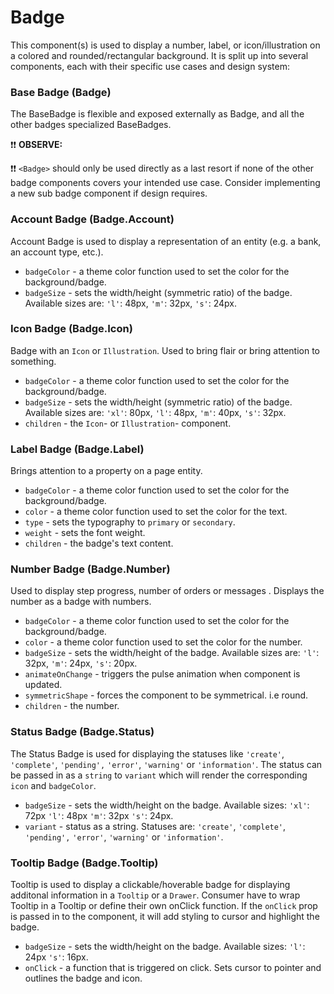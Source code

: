 # Badge

This component(s) is used to display a number, label, or icon/illustration on a colored and rounded/rectangular background. It is split up into several components, each with their specific use cases and design system:

### Base Badge (Badge)

The BaseBadge is flexible and exposed externally as Badge, and all the other badges specialized BaseBadges.

❗❗ **OBSERVE:**

❗❗ `<Badge>` should only be used directly as a last resort if none of the other badge components covers your intended use case. Consider implementing a new sub badge component if design requires.

### Account Badge (Badge.Account)

Account Badge is used to display a representation of an entity (e.g. a bank, an account type, etc.).

- `badgeColor` - a theme color function used to set the color for the background/badge.
- `badgeSize` - sets the width/height (symmetric ratio) of the badge. Available sizes are: `'l'`: 48px, `'m'`: 32px, `'s'`: 24px.

### Icon Badge (Badge.Icon)

Badge with an `Icon` or `Illustration`. Used to bring flair or bring attention to something.

- `badgeColor` - a theme color function used to set the color for the background/badge.
- `badgeSize` - sets the width/height (symmetric ratio) of the badge. Available sizes are: `'xl'`: 80px, `'l'`: 48px, `'m'`: 40px, `'s'`: 32px.
- `children` - the `Icon`- or `Illustration`- component.

### Label Badge (Badge.Label)

Brings attention to a property on a page entity.

- `badgeColor` - a theme color function used to set the color for the background/badge.
- `color` - a theme color function used to set the color for the text.
- `type` - sets the typography to `primary` or `secondary`.
- `weight` - sets the font weight.
- `children` - the badge's text content.

### Number Badge (Badge.Number)

Used to display step progress, number of orders or messages . Displays the number as a badge with numbers.

- `badgeColor` - a theme color function used to set the color for the background/badge.
- `color` - a theme color function used to set the color for the number.
- `badgeSize` - sets the width/height of the badge. Available sizes are: `'l'`: 32px, `'m'`: 24px, `'s'`: 20px.
- `animateOnChange` - triggers the pulse animation when component is updated.
- `symmetricShape` - forces the component to be symmetrical. i.e round.
- `children` - the number.

### Status Badge (Badge.Status)

The Status Badge is used for displaying the statuses like `'create'`, `'complete'`, `'pending',` `'error'`, `'warning'` or `'information'`.
The status can be passed in as a `string` to `variant` which will render the corresponding `icon` and `badgeColor`.

- `badgeSize` - sets the width/height on the badge. Available sizes: `'xl'`: 72px `'l'`: 48px `'m'`: 32px `'s'`: 24px.
- `variant` - status as a string. Statuses are: `'create'`, `'complete'`, `'pending',` `'error'`, `'warning'` or `'information'`.

### Tooltip Badge (Badge.Tooltip)

Tooltip is used to display a clickable/hoverable badge for displaying additonal information in a `Tooltip` or a `Drawer`.
Consumer have to wrap Tooltip in a Tooltip or define their own onClick function.
If the `onClick` prop is passed in to the component, it will add styling to cursor and highlight the badge.

- `badgeSize` - sets the width/height on the badge. Available sizes: `'l'`: 24px `'s'`: 16px.
- `onClick` - a function that is triggered on click. Sets cursor to pointer and outlines the badge and icon.
